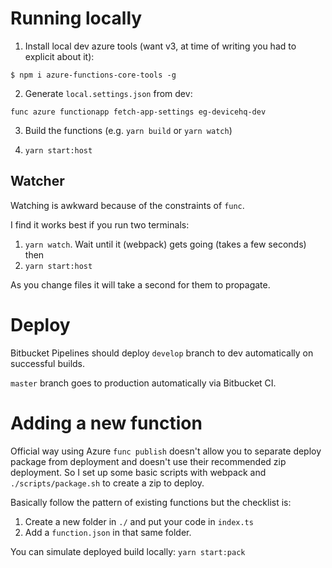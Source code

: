 # Running locally

1. Install local dev azure tools (want v3, at time of writing you had to explicit about it):

`$ npm i azure-functions-core-tools -g`

2. Generate `local.settings.json` from dev:

`func azure functionapp fetch-app-settings eg-devicehq-dev`

3. Build the functions (e.g. `yarn build` or `yarn watch`)

4. `yarn start:host`

## Watcher

Watching is awkward because of the constraints of `func`.

I find it works best if you run two terminals:

1. `yarn watch`. Wait until it (webpack) gets going (takes a few seconds) then
2. `yarn start:host`

As you change files it will take a second for them to propagate.

# Deploy

Bitbucket Pipelines should deploy `develop` branch to dev automatically on successful builds.

`master` branch goes to production automatically via Bitbucket CI.

# Adding a new function

Official way using Azure `func publish` doesn't allow you to separate deploy package from deployment and doesn't use their recommended zip deployment.
So I set up some basic scripts with webpack and `./scripts/package.sh` to create a zip to deploy.

Basically follow the pattern of existing functions but the checklist is:

1. Create a new folder in `./` and put your code in `index.ts`
2. Add a `function.json` in that same folder.

You can simulate deployed build locally:
`yarn start:pack`
